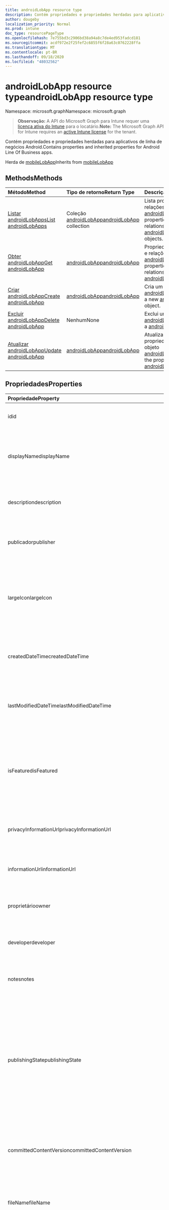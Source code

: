 ```yaml
---
title: androidLobApp resource type
description: Contém propriedades e propriedades herdadas para aplicativos de linha de negócios Android.
author: dougeby
localization_priority: Normal
ms.prod: intune
doc_type: resourcePageType
ms.openlocfilehash: 7e755bd3c2906bd38a94a8c7de4ed953fadcd181
ms.sourcegitcommit: acdf972e2f25fef2c6855f6f28a63c0762228ffa
ms.translationtype: MT
ms.contentlocale: pt-BR
ms.lasthandoff: 09/18/2020
ms.locfileid: "48032562"
---
```

# <a name="androidlobapp-resource-type"></a><span data-ttu-id="0b71b-103">androidLobApp resource type</span><span class="sxs-lookup"><span data-stu-id="0b71b-103">androidLobApp resource type</span></span>

<span data-ttu-id="0b71b-104">Namespace: microsoft.graph</span><span class="sxs-lookup"><span data-stu-id="0b71b-104">Namespace: microsoft.graph</span></span>

> <span data-ttu-id="0b71b-105">**Observação:** A API do Microsoft Graph para Intune requer uma [licença ativa do Intune](https://go.microsoft.com/fwlink/?linkid=839381) para o locatário.</span><span class="sxs-lookup"><span data-stu-id="0b71b-105">**Note:** The Microsoft Graph API for Intune requires an [active Intune license](https://go.microsoft.com/fwlink/?linkid=839381) for the tenant.</span></span>

<span data-ttu-id="0b71b-106">Contém propriedades e propriedades herdadas para aplicativos de linha de negócios Android.</span><span class="sxs-lookup"><span data-stu-id="0b71b-106">Contains properties and inherited properties for Android Line Of Business apps.</span></span>


<span data-ttu-id="0b71b-107">Herda de [mobileLobApp](../resources/intune-apps-mobilelobapp.md)</span><span class="sxs-lookup"><span data-stu-id="0b71b-107">Inherits from [mobileLobApp](../resources/intune-apps-mobilelobapp.md)</span></span>

## <a name="methods"></a><span data-ttu-id="0b71b-108">Methods</span><span class="sxs-lookup"><span data-stu-id="0b71b-108">Methods</span></span>
|<span data-ttu-id="0b71b-109">Método</span><span class="sxs-lookup"><span data-stu-id="0b71b-109">Method</span></span>|<span data-ttu-id="0b71b-110">Tipo de retorno</span><span class="sxs-lookup"><span data-stu-id="0b71b-110">Return Type</span></span>|<span data-ttu-id="0b71b-111">Descrição</span><span class="sxs-lookup"><span data-stu-id="0b71b-111">Description</span></span>|
|:---|:---|:---|
|[<span data-ttu-id="0b71b-112">Listar androidLobApps</span><span class="sxs-lookup"><span data-stu-id="0b71b-112">List androidLobApps</span></span>](../api/intune-apps-androidlobapp-list.md)|<span data-ttu-id="0b71b-113">Coleção [androidLobApp](../resources/intune-apps-androidlobapp.md)</span><span class="sxs-lookup"><span data-stu-id="0b71b-113">[androidLobApp](../resources/intune-apps-androidlobapp.md) collection</span></span>|<span data-ttu-id="0b71b-114">Lista propriedades e relações dos objetos [androidLobApp](../resources/intune-apps-androidlobapp.md).</span><span class="sxs-lookup"><span data-stu-id="0b71b-114">List properties and relationships of the [androidLobApp](../resources/intune-apps-androidlobapp.md) objects.</span></span>|
|[<span data-ttu-id="0b71b-115">Obter androidLobApp</span><span class="sxs-lookup"><span data-stu-id="0b71b-115">Get androidLobApp</span></span>](../api/intune-apps-androidlobapp-get.md)|[<span data-ttu-id="0b71b-116">androidLobApp</span><span class="sxs-lookup"><span data-stu-id="0b71b-116">androidLobApp</span></span>](../resources/intune-apps-androidlobapp.md)|<span data-ttu-id="0b71b-117">Propriedades de leitura e relações do objeto [androidLobApp](../resources/intune-apps-androidlobapp.md).</span><span class="sxs-lookup"><span data-stu-id="0b71b-117">Read properties and relationships of the [androidLobApp](../resources/intune-apps-androidlobapp.md) object.</span></span>|
|[<span data-ttu-id="0b71b-118">Criar androidLobApp</span><span class="sxs-lookup"><span data-stu-id="0b71b-118">Create androidLobApp</span></span>](../api/intune-apps-androidlobapp-create.md)|[<span data-ttu-id="0b71b-119">androidLobApp</span><span class="sxs-lookup"><span data-stu-id="0b71b-119">androidLobApp</span></span>](../resources/intune-apps-androidlobapp.md)|<span data-ttu-id="0b71b-120">Cria um novo objeto [androidLobApp](../resources/intune-apps-androidlobapp.md).</span><span class="sxs-lookup"><span data-stu-id="0b71b-120">Create a new [androidLobApp](../resources/intune-apps-androidlobapp.md) object.</span></span>|
|[<span data-ttu-id="0b71b-121">Excluir androidLobApp</span><span class="sxs-lookup"><span data-stu-id="0b71b-121">Delete androidLobApp</span></span>](../api/intune-apps-androidlobapp-delete.md)|<span data-ttu-id="0b71b-122">Nenhum</span><span class="sxs-lookup"><span data-stu-id="0b71b-122">None</span></span>|<span data-ttu-id="0b71b-123">Exclui um [androidLobApp](../resources/intune-apps-androidlobapp.md).</span><span class="sxs-lookup"><span data-stu-id="0b71b-123">Deletes a [androidLobApp](../resources/intune-apps-androidlobapp.md).</span></span>|
|[<span data-ttu-id="0b71b-124">Atualizar androidLobApp</span><span class="sxs-lookup"><span data-stu-id="0b71b-124">Update androidLobApp</span></span>](../api/intune-apps-androidlobapp-update.md)|[<span data-ttu-id="0b71b-125">androidLobApp</span><span class="sxs-lookup"><span data-stu-id="0b71b-125">androidLobApp</span></span>](../resources/intune-apps-androidlobapp.md)|<span data-ttu-id="0b71b-126">Atualiza as propriedades de um objeto [androidLobApp](../resources/intune-apps-androidlobapp.md).</span><span class="sxs-lookup"><span data-stu-id="0b71b-126">Update the properties of a [androidLobApp](../resources/intune-apps-androidlobapp.md) object.</span></span>|

## <a name="properties"></a><span data-ttu-id="0b71b-127">Propriedades</span><span class="sxs-lookup"><span data-stu-id="0b71b-127">Properties</span></span>
|<span data-ttu-id="0b71b-128">Propriedade</span><span class="sxs-lookup"><span data-stu-id="0b71b-128">Property</span></span>|<span data-ttu-id="0b71b-129">Tipo</span><span class="sxs-lookup"><span data-stu-id="0b71b-129">Type</span></span>|<span data-ttu-id="0b71b-130">Descrição</span><span class="sxs-lookup"><span data-stu-id="0b71b-130">Description</span></span>|
|:---|:---|:---|
|<span data-ttu-id="0b71b-131">id</span><span class="sxs-lookup"><span data-stu-id="0b71b-131">id</span></span>|<span data-ttu-id="0b71b-132">String</span><span class="sxs-lookup"><span data-stu-id="0b71b-132">String</span></span>|<span data-ttu-id="0b71b-133">Chave da entidade.</span><span class="sxs-lookup"><span data-stu-id="0b71b-133">Key of the entity.</span></span> <span data-ttu-id="0b71b-134">Herdado de [mobileApp](../resources/intune-apps-mobileapp.md)</span><span class="sxs-lookup"><span data-stu-id="0b71b-134">Inherited from [mobileApp](../resources/intune-apps-mobileapp.md)</span></span>|
|<span data-ttu-id="0b71b-135">displayName</span><span class="sxs-lookup"><span data-stu-id="0b71b-135">displayName</span></span>|<span data-ttu-id="0b71b-136">String</span><span class="sxs-lookup"><span data-stu-id="0b71b-136">String</span></span>|<span data-ttu-id="0b71b-137">O título do aplicativo importado ou definido pelo administrador.</span><span class="sxs-lookup"><span data-stu-id="0b71b-137">The admin provided or imported title of the app.</span></span> <span data-ttu-id="0b71b-138">Herdado de [mobileApp](../resources/intune-apps-mobileapp.md)</span><span class="sxs-lookup"><span data-stu-id="0b71b-138">Inherited from [mobileApp](../resources/intune-apps-mobileapp.md)</span></span>|
|<span data-ttu-id="0b71b-139">description</span><span class="sxs-lookup"><span data-stu-id="0b71b-139">description</span></span>|<span data-ttu-id="0b71b-140">String</span><span class="sxs-lookup"><span data-stu-id="0b71b-140">String</span></span>|<span data-ttu-id="0b71b-141">A descrição do aplicativo.</span><span class="sxs-lookup"><span data-stu-id="0b71b-141">The description of the app.</span></span> <span data-ttu-id="0b71b-142">Herdado de [mobileApp](../resources/intune-apps-mobileapp.md)</span><span class="sxs-lookup"><span data-stu-id="0b71b-142">Inherited from [mobileApp](../resources/intune-apps-mobileapp.md)</span></span>|
|<span data-ttu-id="0b71b-143">publicador</span><span class="sxs-lookup"><span data-stu-id="0b71b-143">publisher</span></span>|<span data-ttu-id="0b71b-144">String</span><span class="sxs-lookup"><span data-stu-id="0b71b-144">String</span></span>|<span data-ttu-id="0b71b-145">O publicador do aplicativo.</span><span class="sxs-lookup"><span data-stu-id="0b71b-145">The publisher of the app.</span></span> <span data-ttu-id="0b71b-146">Herdado de [mobileApp](../resources/intune-apps-mobileapp.md)</span><span class="sxs-lookup"><span data-stu-id="0b71b-146">Inherited from [mobileApp](../resources/intune-apps-mobileapp.md)</span></span>|
|<span data-ttu-id="0b71b-147">largeIcon</span><span class="sxs-lookup"><span data-stu-id="0b71b-147">largeIcon</span></span>|[<span data-ttu-id="0b71b-148">mimeContent</span><span class="sxs-lookup"><span data-stu-id="0b71b-148">mimeContent</span></span>](../resources/intune-shared-mimecontent.md)|<span data-ttu-id="0b71b-149">O ícone grande, a ser exibido nos detalhes do aplicativo e usado para o carregamento do ícone.</span><span class="sxs-lookup"><span data-stu-id="0b71b-149">The large icon, to be displayed in the app details and used for upload of the icon.</span></span> <span data-ttu-id="0b71b-150">Herdado de [mobileApp](../resources/intune-apps-mobileapp.md)</span><span class="sxs-lookup"><span data-stu-id="0b71b-150">Inherited from [mobileApp](../resources/intune-apps-mobileapp.md)</span></span>|
|<span data-ttu-id="0b71b-151">createdDateTime</span><span class="sxs-lookup"><span data-stu-id="0b71b-151">createdDateTime</span></span>|<span data-ttu-id="0b71b-152">DateTimeOffset</span><span class="sxs-lookup"><span data-stu-id="0b71b-152">DateTimeOffset</span></span>|<span data-ttu-id="0b71b-153">A data e a hora da criação do aplicativo.</span><span class="sxs-lookup"><span data-stu-id="0b71b-153">The date and time the app was created.</span></span> <span data-ttu-id="0b71b-154">Herdado de [mobileApp](../resources/intune-apps-mobileapp.md)</span><span class="sxs-lookup"><span data-stu-id="0b71b-154">Inherited from [mobileApp](../resources/intune-apps-mobileapp.md)</span></span>|
|<span data-ttu-id="0b71b-155">lastModifiedDateTime</span><span class="sxs-lookup"><span data-stu-id="0b71b-155">lastModifiedDateTime</span></span>|<span data-ttu-id="0b71b-156">DateTimeOffset</span><span class="sxs-lookup"><span data-stu-id="0b71b-156">DateTimeOffset</span></span>|<span data-ttu-id="0b71b-157">A data e a hora que o aplicativo foi modificado pela última vez.</span><span class="sxs-lookup"><span data-stu-id="0b71b-157">The date and time the app was last modified.</span></span> <span data-ttu-id="0b71b-158">Herdado de [mobileApp](../resources/intune-apps-mobileapp.md)</span><span class="sxs-lookup"><span data-stu-id="0b71b-158">Inherited from [mobileApp](../resources/intune-apps-mobileapp.md)</span></span>|
|<span data-ttu-id="0b71b-159">isFeatured</span><span class="sxs-lookup"><span data-stu-id="0b71b-159">isFeatured</span></span>|<span data-ttu-id="0b71b-160">Boolean</span><span class="sxs-lookup"><span data-stu-id="0b71b-160">Boolean</span></span>|<span data-ttu-id="0b71b-161">O valor que indica se o aplicativo está marcado como em destaque pelo administrador. Herdado de [mobileApp](../resources/intune-apps-mobileapp.md)</span><span class="sxs-lookup"><span data-stu-id="0b71b-161">The value indicating whether the app is marked as featured by the admin. Inherited from [mobileApp](../resources/intune-apps-mobileapp.md)</span></span>|
|<span data-ttu-id="0b71b-162">privacyInformationUrl</span><span class="sxs-lookup"><span data-stu-id="0b71b-162">privacyInformationUrl</span></span>|<span data-ttu-id="0b71b-163">String</span><span class="sxs-lookup"><span data-stu-id="0b71b-163">String</span></span>|<span data-ttu-id="0b71b-164">A URL da declaração de privacidade.</span><span class="sxs-lookup"><span data-stu-id="0b71b-164">The privacy statement Url.</span></span> <span data-ttu-id="0b71b-165">Herdado de [mobileApp](../resources/intune-apps-mobileapp.md)</span><span class="sxs-lookup"><span data-stu-id="0b71b-165">Inherited from [mobileApp](../resources/intune-apps-mobileapp.md)</span></span>|
|<span data-ttu-id="0b71b-166">informationUrl</span><span class="sxs-lookup"><span data-stu-id="0b71b-166">informationUrl</span></span>|<span data-ttu-id="0b71b-167">String</span><span class="sxs-lookup"><span data-stu-id="0b71b-167">String</span></span>|<span data-ttu-id="0b71b-168">A URL de informações adicionais.</span><span class="sxs-lookup"><span data-stu-id="0b71b-168">The more information Url.</span></span> <span data-ttu-id="0b71b-169">Herdado de [mobileApp](../resources/intune-apps-mobileapp.md)</span><span class="sxs-lookup"><span data-stu-id="0b71b-169">Inherited from [mobileApp](../resources/intune-apps-mobileapp.md)</span></span>|
|<span data-ttu-id="0b71b-170">proprietário</span><span class="sxs-lookup"><span data-stu-id="0b71b-170">owner</span></span>|<span data-ttu-id="0b71b-171">String</span><span class="sxs-lookup"><span data-stu-id="0b71b-171">String</span></span>|<span data-ttu-id="0b71b-172">O proprietário do conteúdo.</span><span class="sxs-lookup"><span data-stu-id="0b71b-172">The owner of the app.</span></span> <span data-ttu-id="0b71b-173">Herdado de [mobileApp](../resources/intune-apps-mobileapp.md)</span><span class="sxs-lookup"><span data-stu-id="0b71b-173">Inherited from [mobileApp](../resources/intune-apps-mobileapp.md)</span></span>|
|<span data-ttu-id="0b71b-174">developer</span><span class="sxs-lookup"><span data-stu-id="0b71b-174">developer</span></span>|<span data-ttu-id="0b71b-175">String</span><span class="sxs-lookup"><span data-stu-id="0b71b-175">String</span></span>|<span data-ttu-id="0b71b-176">O desenvolvedor do aplicativo.</span><span class="sxs-lookup"><span data-stu-id="0b71b-176">The developer of the app.</span></span> <span data-ttu-id="0b71b-177">Herdado de [mobileApp](../resources/intune-apps-mobileapp.md)</span><span class="sxs-lookup"><span data-stu-id="0b71b-177">Inherited from [mobileApp](../resources/intune-apps-mobileapp.md)</span></span>|
|<span data-ttu-id="0b71b-178">notes</span><span class="sxs-lookup"><span data-stu-id="0b71b-178">notes</span></span>|<span data-ttu-id="0b71b-179">String</span><span class="sxs-lookup"><span data-stu-id="0b71b-179">String</span></span>|<span data-ttu-id="0b71b-180">Anotações do aplicativo.</span><span class="sxs-lookup"><span data-stu-id="0b71b-180">Notes for the app.</span></span> <span data-ttu-id="0b71b-181">Herdado de [mobileApp](../resources/intune-apps-mobileapp.md)</span><span class="sxs-lookup"><span data-stu-id="0b71b-181">Inherited from [mobileApp](../resources/intune-apps-mobileapp.md)</span></span>|
|<span data-ttu-id="0b71b-182">publishingState</span><span class="sxs-lookup"><span data-stu-id="0b71b-182">publishingState</span></span>|[<span data-ttu-id="0b71b-183">mobileAppPublishingState</span><span class="sxs-lookup"><span data-stu-id="0b71b-183">mobileAppPublishingState</span></span>](../resources/intune-apps-mobileapppublishingstate.md)|<span data-ttu-id="0b71b-184">O estado de publicação do aplicativo.</span><span class="sxs-lookup"><span data-stu-id="0b71b-184">The publishing state for the app.</span></span> <span data-ttu-id="0b71b-185">O aplicativo não pode ser assinado, a menos que ele seja publicado.</span><span class="sxs-lookup"><span data-stu-id="0b71b-185">The app cannot be assigned unless the app is published.</span></span> <span data-ttu-id="0b71b-186">Herdado de [mobileApp](../resources/intune-apps-mobileapp.md).</span><span class="sxs-lookup"><span data-stu-id="0b71b-186">Inherited from [mobileApp](../resources/intune-apps-mobileapp.md).</span></span> <span data-ttu-id="0b71b-187">Os valores possíveis são: `notPublished`, `processing`, `published`.</span><span class="sxs-lookup"><span data-stu-id="0b71b-187">Possible values are: `notPublished`, `processing`, `published`.</span></span>|
|<span data-ttu-id="0b71b-188">committedContentVersion</span><span class="sxs-lookup"><span data-stu-id="0b71b-188">committedContentVersion</span></span>|<span data-ttu-id="0b71b-189">String</span><span class="sxs-lookup"><span data-stu-id="0b71b-189">String</span></span>|<span data-ttu-id="0b71b-190">A versão do conteúdo interno confirmado.</span><span class="sxs-lookup"><span data-stu-id="0b71b-190">The internal committed content version.</span></span> <span data-ttu-id="0b71b-191">Herdado de [mobileLobApp](../resources/intune-apps-mobilelobapp.md)</span><span class="sxs-lookup"><span data-stu-id="0b71b-191">Inherited from [mobileLobApp](../resources/intune-apps-mobilelobapp.md)</span></span>|
|<span data-ttu-id="0b71b-192">fileName</span><span class="sxs-lookup"><span data-stu-id="0b71b-192">fileName</span></span>|<span data-ttu-id="0b71b-193">String</span><span class="sxs-lookup"><span data-stu-id="0b71b-193">String</span></span>|<span data-ttu-id="0b71b-194">O nome do arquivo do aplicativo Lob principal.</span><span class="sxs-lookup"><span data-stu-id="0b71b-194">The name of the main Lob application file.</span></span> <span data-ttu-id="0b71b-195">Herdado de [mobileLobApp](../resources/intune-apps-mobilelobapp.md)</span><span class="sxs-lookup"><span data-stu-id="0b71b-195">Inherited from [mobileLobApp](../resources/intune-apps-mobilelobapp.md)</span></span>|
|<span data-ttu-id="0b71b-196">size</span><span class="sxs-lookup"><span data-stu-id="0b71b-196">size</span></span>|<span data-ttu-id="0b71b-197">Int64</span><span class="sxs-lookup"><span data-stu-id="0b71b-197">Int64</span></span>|<span data-ttu-id="0b71b-198">O tamanho total, incluindo todos os arquivos carregados.</span><span class="sxs-lookup"><span data-stu-id="0b71b-198">The total size, including all uploaded files.</span></span> <span data-ttu-id="0b71b-199">Herdado de [mobileLobApp](../resources/intune-apps-mobilelobapp.md)</span><span class="sxs-lookup"><span data-stu-id="0b71b-199">Inherited from [mobileLobApp](../resources/intune-apps-mobilelobapp.md)</span></span>|
|<span data-ttu-id="0b71b-200">packageId</span><span class="sxs-lookup"><span data-stu-id="0b71b-200">packageId</span></span>|<span data-ttu-id="0b71b-201">String</span><span class="sxs-lookup"><span data-stu-id="0b71b-201">String</span></span>|<span data-ttu-id="0b71b-202">O identificador do pacote.</span><span class="sxs-lookup"><span data-stu-id="0b71b-202">The package identifier.</span></span>|
|<span data-ttu-id="0b71b-203">minimumSupportedOperatingSystem</span><span class="sxs-lookup"><span data-stu-id="0b71b-203">minimumSupportedOperatingSystem</span></span>|[<span data-ttu-id="0b71b-204">androidMinimumOperatingSystem</span><span class="sxs-lookup"><span data-stu-id="0b71b-204">androidMinimumOperatingSystem</span></span>](../resources/intune-apps-androidminimumoperatingsystem.md)|<span data-ttu-id="0b71b-205">O valor do sistema de operacional mínimo aplicável.</span><span class="sxs-lookup"><span data-stu-id="0b71b-205">The value for the minimum applicable operating system.</span></span>|
|<span data-ttu-id="0b71b-206">versionName</span><span class="sxs-lookup"><span data-stu-id="0b71b-206">versionName</span></span>|<span data-ttu-id="0b71b-207">Cadeia de caracteres</span><span class="sxs-lookup"><span data-stu-id="0b71b-207">String</span></span>|<span data-ttu-id="0b71b-208">O nome da versão do aplicativo de Linha de Negócios (LoB) Android.</span><span class="sxs-lookup"><span data-stu-id="0b71b-208">The version name of Android Line of Business (LoB) app.</span></span>|
|<span data-ttu-id="0b71b-209">versionCode</span><span class="sxs-lookup"><span data-stu-id="0b71b-209">versionCode</span></span>|<span data-ttu-id="0b71b-210">Cadeia de caracteres</span><span class="sxs-lookup"><span data-stu-id="0b71b-210">String</span></span>|<span data-ttu-id="0b71b-211">O código da versão do aplicativo de Linha de Negócios (LoB) Android.</span><span class="sxs-lookup"><span data-stu-id="0b71b-211">The version code of Android Line of Business (LoB) app.</span></span>|

## <a name="relationships"></a><span data-ttu-id="0b71b-212">Relações</span><span class="sxs-lookup"><span data-stu-id="0b71b-212">Relationships</span></span>
|<span data-ttu-id="0b71b-213">Relação</span><span class="sxs-lookup"><span data-stu-id="0b71b-213">Relationship</span></span>|<span data-ttu-id="0b71b-214">Tipo</span><span class="sxs-lookup"><span data-stu-id="0b71b-214">Type</span></span>|<span data-ttu-id="0b71b-215">Descrição</span><span class="sxs-lookup"><span data-stu-id="0b71b-215">Description</span></span>|
|:---|:---|:---|
|<span data-ttu-id="0b71b-216">categories</span><span class="sxs-lookup"><span data-stu-id="0b71b-216">categories</span></span>|<span data-ttu-id="0b71b-217">Coleção [mobileAppCategory](../resources/intune-apps-mobileappcategory.md)</span><span class="sxs-lookup"><span data-stu-id="0b71b-217">[mobileAppCategory](../resources/intune-apps-mobileappcategory.md) collection</span></span>|<span data-ttu-id="0b71b-218">A lista de categorias para este aplicativo.</span><span class="sxs-lookup"><span data-stu-id="0b71b-218">The list of categories for this app.</span></span> <span data-ttu-id="0b71b-219">Herdado de [mobileApp](../resources/intune-apps-mobileapp.md)</span><span class="sxs-lookup"><span data-stu-id="0b71b-219">Inherited from [mobileApp](../resources/intune-apps-mobileapp.md)</span></span>|
|<span data-ttu-id="0b71b-220">assignments</span><span class="sxs-lookup"><span data-stu-id="0b71b-220">assignments</span></span>|<span data-ttu-id="0b71b-221">Coleção [mobileAppAssignment](../resources/intune-apps-mobileappassignment.md)</span><span class="sxs-lookup"><span data-stu-id="0b71b-221">[mobileAppAssignment](../resources/intune-apps-mobileappassignment.md) collection</span></span>|<span data-ttu-id="0b71b-222">A lista de atribuições de grupo para esse aplicativo móvel.</span><span class="sxs-lookup"><span data-stu-id="0b71b-222">The list of group assignments for this mobile app.</span></span> <span data-ttu-id="0b71b-223">Herdado de [mobileApp](../resources/intune-apps-mobileapp.md)</span><span class="sxs-lookup"><span data-stu-id="0b71b-223">Inherited from [mobileApp](../resources/intune-apps-mobileapp.md)</span></span>|
|<span data-ttu-id="0b71b-224">contentVersions</span><span class="sxs-lookup"><span data-stu-id="0b71b-224">contentVersions</span></span>|<span data-ttu-id="0b71b-225">Coleção [mobileAppContent](../resources/intune-apps-mobileappcontent.md)</span><span class="sxs-lookup"><span data-stu-id="0b71b-225">[mobileAppContent](../resources/intune-apps-mobileappcontent.md) collection</span></span>|<span data-ttu-id="0b71b-226">A lista das versões de conteúdo deste aplicativo.</span><span class="sxs-lookup"><span data-stu-id="0b71b-226">The list of content versions for this app.</span></span> <span data-ttu-id="0b71b-227">Herdado de [mobileLobApp](../resources/intune-apps-mobilelobapp.md)</span><span class="sxs-lookup"><span data-stu-id="0b71b-227">Inherited from [mobileLobApp](../resources/intune-apps-mobilelobapp.md)</span></span>|

## <a name="json-representation"></a><span data-ttu-id="0b71b-228">Representação JSON</span><span class="sxs-lookup"><span data-stu-id="0b71b-228">JSON Representation</span></span>
<span data-ttu-id="0b71b-229">Veja a seguir uma representação JSON do recurso.</span><span class="sxs-lookup"><span data-stu-id="0b71b-229">Here is a JSON representation of the resource.</span></span>
<!-- {
  "blockType": "resource",
  "keyProperty": "id",
  "@odata.type": "microsoft.graph.androidLobApp"
}
-->
``` json
{
  "@odata.type": "#microsoft.graph.androidLobApp",
  "id": "String (identifier)",
  "displayName": "String",
  "description": "String",
  "publisher": "String",
  "largeIcon": {
    "@odata.type": "microsoft.graph.mimeContent",
    "type": "String",
    "value": "binary"
  },
  "createdDateTime": "String (timestamp)",
  "lastModifiedDateTime": "String (timestamp)",
  "isFeatured": true,
  "privacyInformationUrl": "String",
  "informationUrl": "String",
  "owner": "String",
  "developer": "String",
  "notes": "String",
  "publishingState": "String",
  "committedContentVersion": "String",
  "fileName": "String",
  "size": 1024,
  "packageId": "String",
  "minimumSupportedOperatingSystem": {
    "@odata.type": "microsoft.graph.androidMinimumOperatingSystem",
    "v4_0": true,
    "v4_0_3": true,
    "v4_1": true,
    "v4_2": true,
    "v4_3": true,
    "v4_4": true,
    "v5_0": true,
    "v5_1": true
  },
  "versionName": "String",
  "versionCode": "String"
}
```









